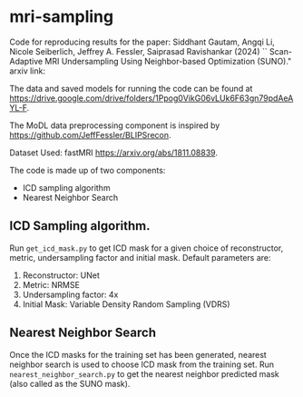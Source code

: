 # mri-sampling

Code for reproducing results for the paper:
Siddhant Gautam, Angqi Li, Nicole Seiberlich, Jeffrey A. Fessler, Saiprasad Ravishankar (2024)
`` Scan-Adaptive MRI Undersampling Using Neighbor-based Optimization (SUNO)."
arxiv link: 

The data and saved models for running the code can be found at https://drive.google.com/drive/folders/1Ppog0VikG06vLUk6F63gn79pdAeAYL-F.

The MoDL data preprocessing component is inspired by https://github.com/JeffFessler/BLIPSrecon.

Dataset Used: fastMRI https://arxiv.org/abs/1811.08839.

The code is made up of two components: 
* ICD sampling algorithm
* Nearest Neighbor Search

## ICD Sampling algorithm.

Run `get_icd_mask.py` to get ICD mask for a given choice of reconstructor, metric, undersampling factor and initial mask. Default parameters are:
1. Reconstructor: UNet
2. Metric: NRMSE
3. Undersampling factor: 4x
4. Initial Mask: Variable Density Random Sampling (VDRS)


## Nearest Neighbor Search
Once the ICD masks for the training set has been generated, nearest neighbor search is used to choose ICD mask from the training set.
Run `nearest_neighbor_search.py` to get the nearest neighbor predicted mask (also called as the SUNO mask).
